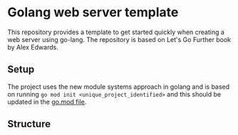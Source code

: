 # Golang web server template

This repository provides a template to get started quickly when creating a
web server using go-lang. The repository is based on Let's Go Further book by
Alex Edwards.

## Setup
The project uses the new module systems approach in golang and is based on
running `go mod init <unique_project_identified>` and this should be updated in
the [go.mod file](./go.mod).

## Structure

##
